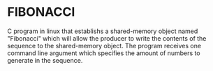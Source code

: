 # FIBONACCI
C program in linux that establishs a shared-memory object named "Fibonacci" which will allow the producer to write the contents of the sequence to the shared-memory object. The program receives one command line argument which specifies the amount of numbers to generate in the sequence.
